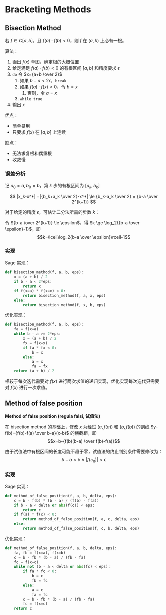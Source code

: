 # Bracketing Methods
## Bisection Method
若 $f\in C[a,b]$，且 $f(a)\cdot f(b)<0$，则 $f$ 在 $(a,b)$ 上必有一根。

算法：
1. 画出 $f(x)$ 草图，确定根的大概位置
2. 给定满足 $f(a)\cdot f(b)<0$ 的有根区间 $[a,b]$ 和精度要求 $\epsilon$
3. `do` 令 $x={a+b \over 2}$
   1. 如果 $b-a<2\epsilon$，`break`
   2. 如果 $f(a)\cdot f(x)<0$，令 $b=x$
      1. 否则，令 $a=x$
   3. `while true`
4. 输出 $x$

优点：
- 简单易用
- 只要求 $f(x)$ 在 $[a,b]$ 上连续

缺点：
- 无法求复根和偶重根
- 收敛慢

### 误差分析
记 $a_0=a,b_0=b$，第 $k$ 步的有根区间为 $[a_k,b_k]$

$$
|x_k-x^*|
=|{b_k+a_k \over 2}-x^*|
\le {b_k-a_k \over 2}
= {b-a \over 2^{k+1}}
$$

对于给定的精度 $\epsilon$，可估计二分法所需的步数 $k$：

令 ${b-a \over 2^{k+1}} \le \epsilon$，得 $k \ge \log_2{{b-a \over \epsilon}-1}$，即
$$k=\lceil\log_2{b-a \over \epsilon}\rceil-1$$

### 实现
Sage 实现：
```python
def bisection_method(f, a, b, eps):
    x = (a + b) / 2
    if b - a < 2*eps:
        return x
    if f(x=a) * f(x=x) < 0:
        return bisection_method(f, a, x, eps)
    else:
        return bisection_method(f, x, b, eps)
```

优化实现：
```python
def bisection_method(f, a, b, eps):
    fa = f(x=a)
    while b - a >= 2*eps:
        x = (a + b) / 2
        fx = f(x=x)
        if fa * fx < 0:
            b = x
        else:
            a = x
            fa = fx
    return (a + b) / 2
```
相较于每次迭代需要对 $f(x)$ 进行两次求值的递归实现，优化实现每次迭代只需要对 $f(x)$ 进行一次求值。

## Method of false position
**Method of false position (regula falsi, 试值法)**

在 bisection method 的基础上，修改 $x$ 为经过 $(a,f(a))$ 和 $(b,f(b))$ 的割线 $y-f(b)={f(b)-f(a) \over b-a}(x-b)$ 的横截距，即
$$x=b-{f(b)(b-a) \over f(b)-f(a)}$$

由于试值法中有根区间的长度可能不趋于零，试值法的终止判别条件需要修改为：
$$b-a<\delta \lor |f(c_n)|<\epsilon$$

### 实现
Sage 实现：
```python
def method_of_false_position(f, a, b, delta, eps):
    c = b - f(b) * (b - a) / (f(b) - f(a))
    if b - a < delta or abs(f(c)) < eps:
        return c
    if f(a) * f(c) < 0:
        return method_of_false_position(f, a, c, delta, eps)
    else:
        return method_of_false_position(f, c, b, delta, eps)
```

优化实现：
```python
def method_of_false_position(f, a, b, delta, eps):
    fa, fb = f(x=a), f(x=b)
    c = b - fb * (b - a) / (fb - fa)
    fc = f(x=c)
    while not (b - a < delta or abs(fc) < eps):
        if fa * fc < 0:
            b = c
            fb = fc
        else:
            a = c
            fa = fc
        c = b - fb * (b - a) / (fb - fa)
        fc = f(x=c)
    return c
```